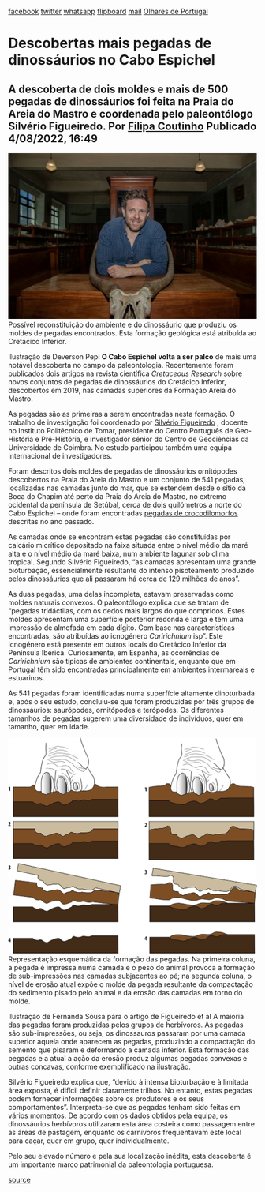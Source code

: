 [facebook](https://www.facebook.com/sharer/sharer.php?u=https%3A%2F%2Fwww.natgeo.pt%2Fciencia%2F2022%2F08%2Fdescobertas-mais-pegadas-de-dinossaurios-no-cabo-espichel) [twitter](https://twitter.com/share?url=https%3A%2F%2Fwww.natgeo.pt%2Fciencia%2F2022%2F08%2Fdescobertas-mais-pegadas-de-dinossaurios-no-cabo-espichel&via=natgeo&text=Descobertas%20mais%20pegadas%20de%20dinoss%C3%A1urios%20no%20Cabo%20Espichel) [whatsapp](https://web.whatsapp.com/send?text=https%3A%2F%2Fwww.natgeo.pt%2Fciencia%2F2022%2F08%2Fdescobertas-mais-pegadas-de-dinossaurios-no-cabo-espichel) [flipboard](https://share.flipboard.com/bookmarklet/popout?v=2&title=Descobertas%20mais%20pegadas%20de%20dinoss%C3%A1urios%20no%20Cabo%20Espichel&url=https%3A%2F%2Fwww.natgeo.pt%2Fciencia%2F2022%2F08%2Fdescobertas-mais-pegadas-de-dinossaurios-no-cabo-espichel) [mail](mailto:?subject=NatGeo&body=https%3A%2F%2Fwww.natgeo.pt%2Fciencia%2F2022%2F08%2Fdescobertas-mais-pegadas-de-dinossaurios-no-cabo-espichel%20-%20Descobertas%20mais%20pegadas%20de%20dinoss%C3%A1urios%20no%20Cabo%20Espichel) [Olhares de Portugal](https://www.natgeo.pt/olhares-de-portugal) 
# Descobertas mais pegadas de dinossáurios no Cabo Espichel 
## A descoberta de dois moldes e mais de 500 pegadas de dinossáurios foi feita na Praia do Areia do Mastro e coordenada pelo paleontólogo Silvério Figueiredo. Por [Filipa Coutinho](https://www.natgeo.pt/autor/filipa-coutinho) Publicado 4/08/2022, 16:49 
![Possível reconstituição do ambiente e do dinossáurio](img/files_styles_image_00_public_picture_0.jpg)
Possível reconstituição do ambiente e do dinossáurio que produziu os moldes de pegadas encontrados. Esta formação geológica está atribuída ao Cretácico Inferior. 

Ilustração de Deverson Pepi **O Cabo Espichel volta a ser palco** de mais uma notável descoberta no campo da paleontologia. Recentemente foram publicados dois artigos na revista científica _Cretaceous Research_ sobre novos conjuntos de pegadas de dinossáurios do Cretácico Inferior, descobertos em 2019, nas camadas superiores da Formação Areia do Mastro. 

As pegadas são as primeiras a serem encontradas nesta formação. O trabalho de investigação foi coordenado por [Silvério Figueiredo](https://ipt.academia.edu/Silv%C3%A9rioFigueiredo/CurriculumVitae) , docente no Instituto Politécnico de Tomar, presidente do Centro Português de Geo-História e Pré-História, e investigador sénior do Centro de Geociências da Universidade de Coimbra. No estudo participou também uma equipa internacional de investigadores. 

Foram descritos dois moldes de pegadas de dinossáurios ornitópodes descobertos na Praia do Areia do Mastro e um conjunto de 541 pegadas, localizadas nas camadas junto do mar, que se estendem desde o sítio da Boca do Chapim até perto da Praia do Areia do Mastro, no extremo ocidental da península de Setúbal, cerca de dois quilómetros a norte do Cabo Espichel – onde foram encontradas [pegadas de crocodilomorfos](https://www.natgeo.pt/ciencia/2021/08/cabo-espichel-encontradas-pegadas-de-crocodilomorfos-com-129-milhoes-de-anos) descritas no ano passado. 

As camadas onde se encontram estas pegadas são constituídas por calcário micrítico depositado na faixa situada entre o nível médio da maré alta e o nível médio da maré baixa, num ambiente lagunar sob clima tropical. Segundo Silvério Figueiredo, “as camadas apresentam uma grande bioturbação, essencialmente resultante do intenso pisoteamento produzido pelos dinossáurios que ali passaram há cerca de 129 milhões de anos”. 

As duas pegadas, uma delas incompleta, estavam preservadas como moldes naturais convexos. O paleontólogo explica que se tratam de “pegadas tridáctilas, com os dedos mais largos do que compridos. Estes moldes apresentam uma superfície posterior redonda e larga e têm uma impressão de almofada em cada dígito. Com base nas características encontradas, são atribuídas ao icnogénero _Caririchnium_ isp”. Este icnogénero está presente em outros locais do Cretácico Inferior da Península Ibérica. Curiosamente, em Espanha, as ocorrências de _Caririchnium_ são típicas de ambientes continentais, enquanto que em Portugal têm sido encontradas principalmente em ambientes intermareais e estuarinos. 

As 541 pegadas foram identificadas numa superfície altamente dinoturbada e, após o seu estudo, concluiu-se que foram produzidas por três grupos de dinossáurios: saurópodes, ornitópodes e terópodes. Os diferentes tamanhos de pegadas sugerem uma diversidade de indivíduos, quer em tamanho, quer em idade. 

![Representação esquemática da formação das pegadas](img/files_styles_image_00_public_picture.jpg)
Representação esquemática da formação das pegadas. Na primeira coluna, a pegada é impressa numa camada e o peso do animal provoca a formação de sub-impressões nas camadas subjacentes ao pé; na segunda coluna, o nível de erosão atual expõe o molde da pegada resultante da compactação do sedimento pisado pelo animal e da erosão das camadas em torno do molde. 

Ilustração de Fernanda Sousa para o artigo de Figueiredo et al A maioria das pegadas foram produzidas pelos grupos de herbívoros. As pegadas são sub-impressões, ou seja, os dinossauros passaram por uma camada superior aquela onde aparecem as pegadas, produzindo a compactação do semento que pisaram e deformando a camada inferior. Esta formação das pegadas e a atual a ação da erosão produz algumas pegadas convexas e outras concavas, conforme exemplificado na ilustração. 

Silvério Figueiredo explica que, “devido à intensa bioturbação e à limitada área exposta, é difícil definir claramente trilhos. No entanto, estas pegadas podem fornecer informações sobre os produtores e os seus comportamentos”. Interpreta-se que as pegadas tenham sido feitas em vários momentos. De acordo com os dados obtidos pela equipa, os dinossáurios herbívoros utilizaram esta área costeira como passagem entre as áreas de pastagem, enquanto os carnívoros frequentavam este local para caçar, quer em grupo, quer individualmente. 

Pelo seu elevado número e pela sua localização inédita, esta descoberta é um importante marco patrimonial da paleontologia portuguesa. 



[source](https://www.natgeo.pt/ciencia/2022/08/descobertas-mais-pegadas-de-dinossaurios-no-cabo-espichel)